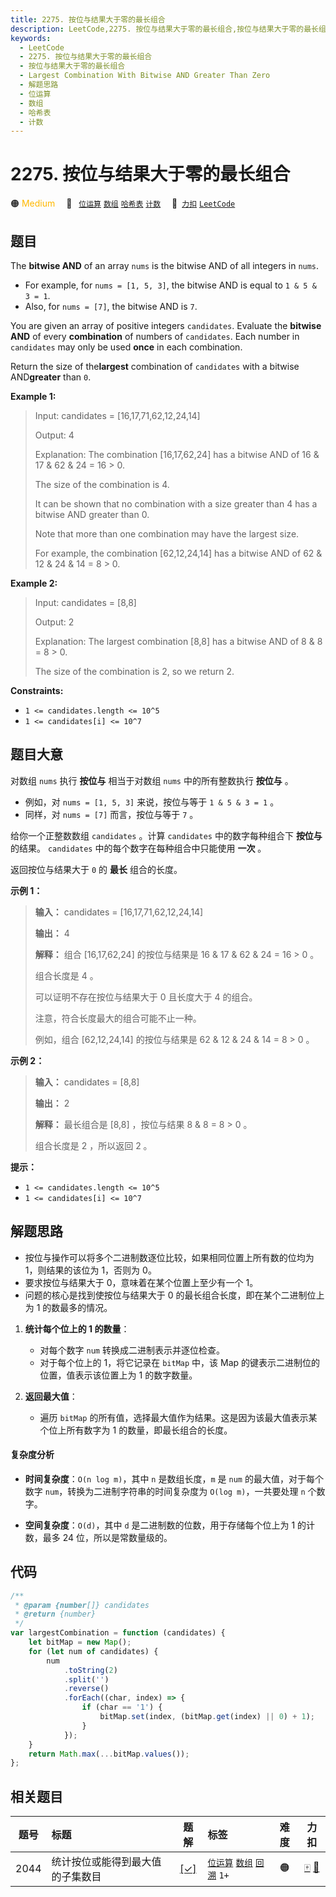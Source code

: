 ```yaml
---
title: 2275. 按位与结果大于零的最长组合
description: LeetCode,2275. 按位与结果大于零的最长组合,按位与结果大于零的最长组合,Largest Combination With Bitwise AND Greater Than Zero,解题思路,位运算,数组,哈希表,计数
keywords:
  - LeetCode
  - 2275. 按位与结果大于零的最长组合
  - 按位与结果大于零的最长组合
  - Largest Combination With Bitwise AND Greater Than Zero
  - 解题思路
  - 位运算
  - 数组
  - 哈希表
  - 计数
---
```


# 2275. 按位与结果大于零的最长组合

🟠 <font color=#ffb800>Medium</font>&emsp; 🔖&ensp; [`位运算`](/tag/bit-manipulation.md) [`数组`](/tag/array.md) [`哈希表`](/tag/hash-table.md) [`计数`](/tag/counting.md)&emsp; 🔗&ensp;[`力扣`](https://leetcode.cn/problems/largest-combination-with-bitwise-and-greater-than-zero) [`LeetCode`](https://leetcode.com/problems/largest-combination-with-bitwise-and-greater-than-zero)

## 题目

The **bitwise AND** of an array `nums` is the bitwise AND of all integers in
`nums`.

- For example, for `nums = [1, 5, 3]`, the bitwise AND is equal to `1 & 5 & 3 = 1`.
- Also, for `nums = [7]`, the bitwise AND is `7`.

You are given an array of positive integers `candidates`. Evaluate the
**bitwise AND** of every **combination** of numbers of `candidates`. Each
number in `candidates` may only be used **once** in each combination.

Return the size of the**largest** combination of `candidates` with a
bitwise AND**greater** than `0`.

**Example 1:**

> Input: candidates = [16,17,71,62,12,24,14]
>
> Output: 4
>
> Explanation: The combination [16,17,62,24] has a bitwise AND of 16 & 17 & 62 & 24 = 16 > 0.
>
> The size of the combination is 4.
>
> It can be shown that no combination with a size greater than 4 has a bitwise AND greater than 0.
>
> Note that more than one combination may have the largest size.
>
> For example, the combination [62,12,24,14] has a bitwise AND of 62 & 12 & 24 & 14 = 8 > 0.

**Example 2:**

> Input: candidates = [8,8]
>
> Output: 2
>
> Explanation: The largest combination [8,8] has a bitwise AND of 8 & 8 = 8 > 0.
>
> The size of the combination is 2, so we return 2.

**Constraints:**

- `1 <= candidates.length <= 10^5`
- `1 <= candidates[i] <= 10^7`

## 题目大意

对数组 `nums` 执行 **按位与** 相当于对数组 `nums` 中的所有整数执行 **按位与** 。

- 例如，对 `nums = [1, 5, 3]` 来说，按位与等于 `1 & 5 & 3 = 1` 。
- 同样，对 `nums = [7]` 而言，按位与等于 `7` 。

给你一个正整数数组 `candidates` 。计算 `candidates` 中的数字每种组合下 **按位与** 的结果。 `candidates`
中的每个数字在每种组合中只能使用 **一次** 。

返回按位与结果大于 `0` 的 **最长** 组合的长度。

**示例 1：**

> **输入：** candidates = [16,17,71,62,12,24,14]
>
> **输出：** 4
>
> **解释：** 组合 [16,17,62,24] 的按位与结果是 16 & 17 & 62 & 24 = 16 > 0 。
>
> 组合长度是 4 。
>
> 可以证明不存在按位与结果大于 0 且长度大于 4 的组合。
>
> 注意，符合长度最大的组合可能不止一种。
>
> 例如，组合 [62,12,24,14] 的按位与结果是 62 & 12 & 24 & 14 = 8 > 0 。

**示例 2：**

> **输入：** candidates = [8,8]
>
> **输出：** 2
>
> **解释：** 最长组合是 [8,8] ，按位与结果 8 & 8 = 8 > 0 。
>
> 组合长度是 2 ，所以返回 2 。

**提示：**

- `1 <= candidates.length <= 10^5`
- `1 <= candidates[i] <= 10^7`

## 解题思路

- 按位与操作可以将多个二进制数逐位比较，如果相同位置上所有数的位均为 1，则结果的该位为 1，否则为 0。
- 要求按位与结果大于 0，意味着在某个位置上至少有一个 1。
- 问题的核心是找到使按位与结果大于 0 的最长组合长度，即在某个二进制位上为 1 的数最多的情况。

1. **统计每个位上的 1 的数量**：

   - 对每个数字 `num` 转换成二进制表示并逐位检查。
   - 对于每个位上的 1，将它记录在 `bitMap` 中，该 Map 的键表示二进制位的位置，值表示该位置上为 1 的数字数量。

2. **返回最大值**：
   - 遍历 `bitMap` 的所有值，选择最大值作为结果。这是因为该最大值表示某个位上所有数字为 1 的数量，即最长组合的长度。

#### 复杂度分析

- **时间复杂度**：`O(n log m)`，其中 `n` 是数组长度，`m` 是 `num` 的最大值，对于每个数字 `num`，转换为二进制字符串的时间复杂度为 `O(log m)`，一共要处理 `n` 个数字。

- **空间复杂度**：`O(d)`，其中 `d` 是二进制数的位数，用于存储每个位上为 1 的计数，最多 24 位，所以是常数量级的。

## 代码

```javascript
/**
 * @param {number[]} candidates
 * @return {number}
 */
var largestCombination = function (candidates) {
	let bitMap = new Map();
	for (let num of candidates) {
		num
			.toString(2)
			.split('')
			.reverse()
			.forEach((char, index) => {
				if (char == '1') {
					bitMap.set(index, (bitMap.get(index) || 0) + 1);
				}
			});
	}
	return Math.max(...bitMap.values());
};
```

## 相关题目

<!-- prettier-ignore -->
| 题号 | 标题 | 题解 | 标签 | 难度 | 力扣 |
| :------: | :------ | :------: | :------ | :------: | :------: |
| 2044 | 统计按位或能得到最大值的子集数目 | [[✓]](/problem/2044.md) |  [`位运算`](/tag/bit-manipulation.md) [`数组`](/tag/array.md) [`回溯`](/tag/backtracking.md) `1+` | 🟠 | [🀄️](https://leetcode.cn/problems/count-number-of-maximum-bitwise-or-subsets) [🔗](https://leetcode.com/problems/count-number-of-maximum-bitwise-or-subsets) |